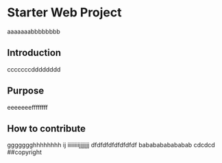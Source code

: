 # Starter Web Project
aaaaaaabbbbbbbb
## Introduction
cccccccdddddddd
## Purpose
eeeeeeeffffffff
## How to contribute
ggggggghhhhhhhh
ij
iiiiiiiijjjjjjj
dfdfdfdfdfdfdfdf
bababababababab
cdcdcd
##copyright